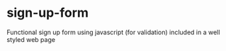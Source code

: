 # sign-up-form

Functional sign up form using javascript (for validation) included in a well styled web page
